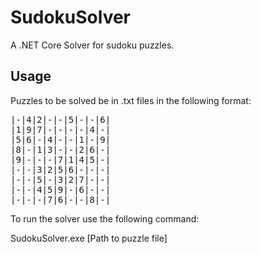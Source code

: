 # SudokuSolver
A .NET Core Solver for sudoku puzzles.

## Usage

Puzzles to be solved be in .txt files in the following format:
<pre>
|-|4|2|-|-|5|-|-|6|
|1|9|7|-|-|-|-|4|-|
|5|6|-|4|-|-|1|-|9|
|8|-|1|3|-|-|2|6|-|
|9|-|-|-|7|1|4|5|-|
|-|-|3|2|5|6|-|-|-|
|-|-|5|-|3|2|7|-|-|
|-|-|4|5|9|-|6|-|-|
|-|-|-|7|6|-|-|8|-|
</pre>
To run the solver use the following command:
 
 SudokuSolver.exe [Path to puzzle file]
